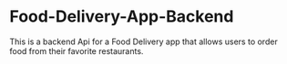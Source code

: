 # Food-Delivery-App-Backend
This is a backend Api for a Food Delivery app that allows users to order food from their favorite restaurants.
